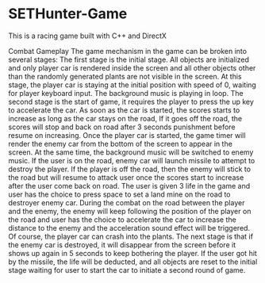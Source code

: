 # SETHunter-Game
This is a racing game built with C++ and DirectX 

Combat Gameplay
The game mechanism in the game can be broken into several stages:
The first stage is the initial stage. All objects are initialized and only player car is rendered inside the screen and all other objects other than the randomly generated plants are not visible in the screen. At this stage, the player car is staying at the initial position with speed of 0, waiting for player keyboard input. The background music is playing in loop.
The second stage is the start of game, it requires the player to press the up key to accelerate the car. As soon as the car is started, the scores starts to increase as long as the car stays on the road,
If it goes off the road, the scores will stop and back on road after 3 seconds punishment before resume on increasing.
Once the player car is started, the game timer will render the enemy car from the bottom of the screen to appear in the screen. At the same time, the background music will be switched to enemy music. If the user is on the road, enemy car will launch missile to attempt to destroy the player. If the player is off the road, then the enemy will stick to the road but will resume to attack user once the scores start to increase after the user come back on road. The user is given 3 life in the game and user has the choice to press space to set a land mine on the road to destroyer enemy car. During the combat on the road between the player and the enemy, the enemy will keep following the position of the player on the road and user has the choice to accelerate the car to increase the distance to the enemy and the acceleration sound effect will be triggered. Of course, the player car can crash into the plants.
The next stage is that if the enemy car is destroyed, it will disappear from the screen before it shows up again in 5 seconds to keep bothering the player.
If the user got hit by the missile, the life will be deducted, and all objects are reset to the initial stage waiting for user to start the car to initiate a second round of game.


